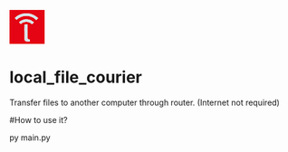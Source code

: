 ![GitHub1s](https://raw.githubusercontent.com/sairash/local_file_courier/master/local_file_courier_py/logo.png)
# local_file_courier
Transfer files to another computer through router. (Internet not required)

#How to use it?

py main.py
